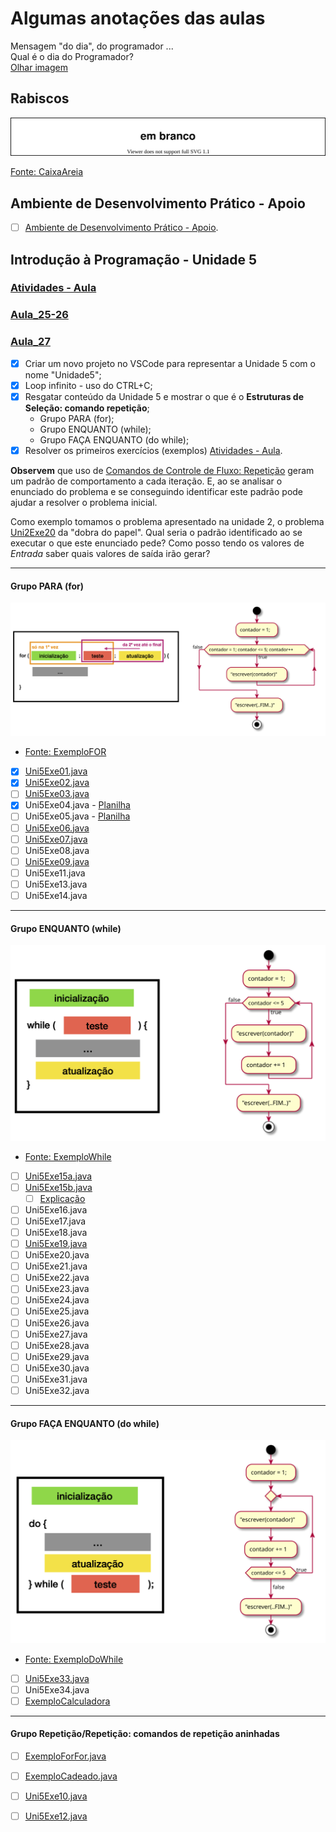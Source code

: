 <!--  FIXME:
### [Aula_25](Unidade5/aulaAnotacoes.md#Aula_25 "	18-04-2022	segunda	")	18-04-2022	segunda
### [Aula_26](Unidade5/aulaAnotacoes.md#Aula_26 "	20-04-2022	quarta		20-04-2022	quarta
### [Aula_27](Unidade5/aulaAnotacoes.md#Aula_27 "	20-04-2022	quarta	")	20-04-2022	quarta
### [Aula_28](Unidade5/aulaAnotacoes.md#Aula_28 "	25-04-2022	segunda	")	25-04-2022	segunda
### [Aula_29](Unidade5/aulaAnotacoes.md#Aula_29 "	27-04-2022	quarta		27-04-2022	quarta
### [Aula_30](Unidade5/aulaAnotacoes.md#Aula_30 "	27-04-2022	quarta	")	27-04-2022	quarta
### [Aula_31](Unidade5/aulaAnotacoes.md#Aula_31 "	02-05-2022	segunda	")	02-05-2022	segunda
### [Aula_32](Unidade5/aulaAnotacoes.md#Aula_32 "	04-05-2022	quarta		04-05-2022	quarta
### [Aula_33](Unidade5/aulaAnotacoes.md#Aula_33 "	04-05-2022	quarta	")	04-05-2022	quarta
-->

# Algumas anotações das aulas

Mensagem "do dia", do programador ...  
    Qual é o dia do Programador?  
    [Olhar imagem](imgs/DiaProgramador.png "Olhar imagem")  

## Rabiscos

![Rabiscos](aulaRabiscos.drawio.svg)

[Fonte: CaixaAreia](src/CaixaAreia.java "Fonte: CaixaAreia")  

## Ambiente de Desenvolvimento Prático - Apoio

- [ ] [Ambiente de Desenvolvimento Prático - Apoio](IDEapoio.md "Ambiente de Desenvolvimento Prático").  

## Introdução à Programação - Unidade 5

### [Atividades - Aula](atividadeAula.md "Atividades - Aula")  

### [Aula_25-26](../cronograma.md#Aula_25-26)

### [Aula_27](../cronograma.md#Aula_27)

- [x] Criar um novo projeto no VSCode para representar a Unidade 5 com o nome "Unidade5";  
- [x] Loop infinito - uso do CTRL+C;  
- [x] Resgatar conteúdo da Unidade 5 e mostrar o que é o **Estruturas de Seleção: comando repetição**;  
  - Grupo PARA (for);  
  - Grupo ENQUANTO (while);  
  - Grupo FAÇA ENQUANTO (do while);  
- [x] Resolver os primeiros exercícios (exemplos) [Atividades - Aula](atividadeAula.md "Atividades - Aula").  

**Observem** que uso de [Comandos de Controle de Fluxo: Repetição](./README.md#comandos-de-controle-de-fluxo-repetição) geram um padrão de comportamento a cada iteração. E, ao se analisar o enunciado do problema e se conseguindo identificar este padrão pode ajudar a resolver o problema inicial.  

Como exemplo tomamos o problema apresentado na unidade 2, o problema [Uni2Exe20](../uniadde2/../Unidade2/atividadeAula.md#uni2exe20-2) da "dobra do papel". Qual seria o padrão identificado ao se executar o que este enunciado pede? Como posso tendo os valores de *Entrada* saber quais valores de saída irão gerar?  

----------

#### Grupo PARA (for)

![RepeticaoFor](fluxogramas/RepeticaoFor.drawio.svg "RepeticaoFor")  

- [Fonte: ExemploFOR](src/ExemploFOR.java "Fonte: ExemploFOR")  

<!-- FIXME: alguns com fluxograma -->
- [x] [Uni5Exe01.java](src/Uni5Exe01.java "Uni5Exe01.java") <!-- prof. completo -->  
- [x] [Uni5Exe02.java](src/Uni5Exe02.java "Uni5Exe02.java")  
- [ ] [Uni5Exe03.java](src/Uni5Exe03.java "Uni5Exe03.java")  
- [x] Uni5Exe04.java - [Planilha](./fluxogramas/RespostasEmPlanilha.xlsx "Planilha")  
- [ ] Uni5Exe05.java - [Planilha](./fluxogramas/RespostasEmPlanilha.xlsx "Planilha")  
- [ ] [Uni5Exe06.java](src/Uni5Exe06.java "Uni5Exe06.java")  
- [ ] [Uni5Exe07.java](src/Uni5Exe07.java "Uni5Exe07.java")  
- [ ] Uni5Exe08.java  
- [ ] [Uni5Exe09.java](src/Uni5Exe09.java "Uni5Exe09.java")  
- [ ] Uni5Exe11.java  
- [ ] Uni5Exe13.java  
- [ ] Uni5Exe14.java  

----------

#### Grupo ENQUANTO (while)

![RepeticaoWhile](fluxogramas/RepeticaoWhile.drawio.svg "RepeticaoWhile")  

- [Fonte: ExemploWhile](src/ExemploWhile.java "Fonte: ExemploWhile")  

<!-- FIXME: alguns com fluxograma -->
- [ ] [Uni5Exe15a.java](src/Uni5Exe15a.java "Uni5Exe15a.java") <!-- prof. completo -->  
- [ ] [Uni5Exe15b.java](src/Uni5Exe15b.java "Uni5Exe15b.java") <!-- prof. completo -->  
  - [ ] [Explicação](fluxogramas/Uni5Exe15.drawio.svg "Explicação")
- [ ] Uni5Exe16.java  
- [ ] Uni5Exe17.java  
- [ ] Uni5Exe18.java  
- [ ] [Uni5Exe19.java](src/Uni5Exe19.java "Uni5Exe19.java") <!-- prof. completo -->  
- [ ] Uni5Exe20.java  
- [ ] Uni5Exe21.java  
- [ ] Uni5Exe22.java  
- [ ] Uni5Exe23.java  
- [ ] Uni5Exe24.java  
- [ ] Uni5Exe25.java  
- [ ] Uni5Exe26.java  
- [ ] Uni5Exe27.java  
- [ ] Uni5Exe28.java  
- [ ] Uni5Exe29.java  
- [ ] Uni5Exe30.java  
- [ ] Uni5Exe31.java  
- [ ] Uni5Exe32.java  

----------

#### Grupo FAÇA ENQUANTO (do while)

![RepeticaoDoWhile](fluxogramas/RepeticaoDoWhile.drawio.svg "RepeticaoDoWhile")  

- [Fonte: ExemploDoWhile](src/ExemploDoWhile.java "Fonte: ExemploDoWhile")  

<!-- FIXME: alguns com fluxograma -->
- [ ] [Uni5Exe33.java](src/Uni5Exe33.java "Uni5Exe33.java")  
- [ ] Uni5Exe34.java  
- [ ] [ExemploCalculadora](src/ExemploCalculadora.java "ExemploCalculadora")  

----------

#### Grupo Repetição/Repetição: comandos de repetição aninhadas
  
- [ ] [ExemploForFor.java](src/ExemploForFor.java "ExemploForFor.java") <!-- prof. completo -->  
- [ ] [ExemploCadeado.java](src/ExemploCadeado.java "ExemploCadeado.java")  <!-- prof. completo -->  

- [ ] [Uni5Exe10.java](src/Uni5Exe10.java "Uni5Exe10.java")  
- [ ] [Uni5Exe12.java](src/Uni5Exe12.java "Uni5Exe12.java")  
